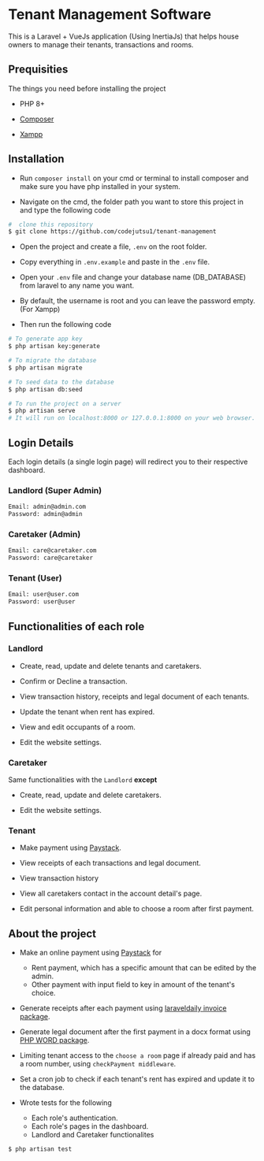 # Tenant Management Software

This is a Laravel + VueJs application (Using InertiaJs) that helps house owners to manage their tenants, transactions and rooms.

## Prequisities

The things you need before installing the project

* PHP 8+

* [Composer](https://getcomposer.org) 

* [Xampp](https://apachefriends.org/download.html)

## Installation

* Run `composer install` on your cmd or terminal to install composer and make sure you have php installed in your system.

* Navigate on the cmd, the folder path you want to store this project in and type the following code

```bash
#  clone this repository
$ git clone https://github.com/codejutsu1/tenant-management
```

* Open the project and create a file, `.env` on the root folder.

* Copy everything in `.env.example` and paste in the `.env` file.

* Open your `.env` file and change your database name (DB_DATABASE) from laravel to any name you want.

* By default, the username is root and you can leave the password empty. (For Xampp)

* Then run the following code 

```bash
# To generate app key
$ php artisan key:generate

# To migrate the database
$ php artisan migrate 

# To seed data to the database 
$ php artisan db:seed

# To run the project on a server
$ php artisan serve
# It will run on localhost:8000 or 127.0.0.1:8000 on your web browser.
```

## Login Details

Each login details (a single login page) will redirect you to their respective dashboard.

### Landlord (Super Admin)

```bash
Email: admin@admin.com
Password: admin@admin
```

### Caretaker (Admin)

```bash
Email: care@caretaker.com
Password: care@caretaker
```

### Tenant (User)

```bash
Email: user@user.com
Password: user@user
```

## Functionalities of each role

### Landlord

* Create, read, update and delete tenants and caretakers.

* Confirm or Decline a transaction.

* View transaction history, receipts and legal document of each tenants.

* Update the tenant when rent has expired.

* View and edit occupants of a room.

* Edit the website settings.

### Caretaker

Same functionalities with the `Landlord` <b>except</b> 

* Create, read, update and delete caretakers.

* Edit the website settings.

### Tenant

* Make payment using [Paystack](https://paystack.com).

* View receipts of each transactions and legal document.

* View transaction history

* View all caretakers contact in the account detail's page.

* Edit personal information and able to choose a room after first payment.

## About the project

* Make an online payment using [Paystack](https://paystack.com) for
    - Rent payment, which has a specific amount that can be edited by the admin.
    - Other payment with input field to key in amount of the tenant's choice. 

* Generate receipts after each payment using [laraveldaily invoice package](https://github.com/LaravelDaily/laravel-invoices).

* Generate legal document after the first payment in a docx format using [PHP WORD package](https://github.com/PHPOffice/PHPWord).

* Limiting tenant access to the `choose a room` page if already paid and has a room number, using `checkPayment middleware`.

* Set a cron job to check if each tenant's rent has expired and update it to the database.

* Wrote tests for the following 
    - Each role's authentication.
    - Each role's pages in the dashboard.  
    - Landlord and Caretaker functionalites
```bash
$ php artisan test
```